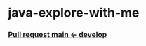 # java-explore-with-me
### [Pull request main <- develop](https://github.com/YuryKot/java-explore-with-me/pull/1)
